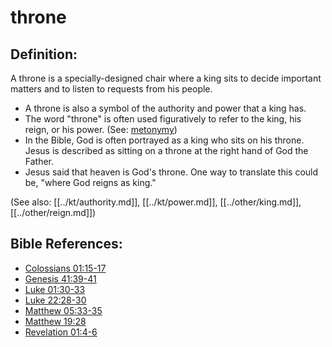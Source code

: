 # throne #

## Definition: ##

A throne is a specially-designed chair where a king sits to decide important matters and to listen to requests from his people.

* A throne is also a symbol of the authority and power that a king has.
* The word "throne" is often used figuratively to refer to the king, his reign, or his power. (See: [metonymy](en/ta-vol1/translate/man/figs-metonymy)) 
* In the Bible, God is often portrayed as a king who sits on his throne. Jesus is described as sitting on a throne at the right hand of God the Father.
* Jesus said that heaven is God's throne. One way to translate this could be, "where God reigns as king."

(See also: [[../kt/authority.md]], [[../kt/power.md]], [[../other/king.md]], [[../other/reign.md]])

## Bible References: ##

* [Colossians 01:15-17](en/tn/col/help/01/15)
* [Genesis 41:39-41](en/tn/gen/help/41/39)
* [Luke 01:30-33](en/tn/luk/help/01/30)
* [Luke 22:28-30](en/tn/luk/help/22/28)
* [Matthew 05:33-35](en/tn/mat/help/05/33)
* [Matthew 19:28](en/tn/mat/help/19/28)
* [Revelation 01:4-6](en/tn/rev/help/01/04)